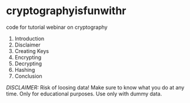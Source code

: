 # cryptographyisfunwithr
code for tutorial webinar on cryptography

1. Introduction
2. Disclaimer
3. Creating Keys
4. Encrypting
5. Decrypting
6. Hashing
7. Conclusion

*DISCLAIMER:* Risk of loosing data! Make sure to know what you do at any time. Only for educational purposes. Use only with dummy data.